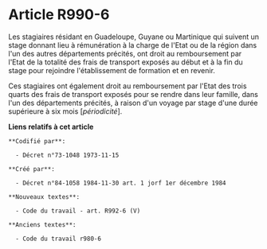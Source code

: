 # Article R990-6

Les stagiaires résidant en Guadeloupe, Guyane ou Martinique qui suivent un stage donnant lieu à rémunération à la charge de
l'Etat ou de la région dans l'un des autres départements précités, ont droit au remboursement par l'Etat de la totalité des
frais de transport exposés au début et à la fin du stage pour rejoindre l'établissement de formation et en revenir. 

Ces stagiaires ont également droit au remboursement par l'Etat des trois quarts des frais de transport exposés pour se rendre
dans leur famille, dans l'un des départements précités, à raison d'un voyage par stage d'une durée supérieure à six mois
[*périodicité*].

**Liens relatifs à cet article**

	**Codifié par**:

	  - Décret n°73-1048 1973-11-15

	**Créé par**:

	  - Décret n°84-1058 1984-11-30 art. 1 jorf 1er décembre 1984

	**Nouveaux textes**:

	  - Code du travail - art. R992-6 (V)

	**Anciens textes**:

	  - Code du travail r980-6
